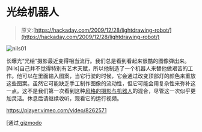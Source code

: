 # 光绘机器人

> 原文:[https://hackaday.com/2009/12/28/lightdrawing-robot/](https://hackaday.com/2009/12/28/lightdrawing-robot/)

![](../Images/ddb2731fbd651216fc3ec8dedbada84f.png "nils01")

长曝光“光绘”摄影最近变得相当流行。我们总是看到看起来很酷的图像弹出来。[Nils]自己并不觉得特别有艺术天赋，所以他制造了一个机器人来替他做艰苦的工作。他可以在里面输入图案，当它行驶的时候，它会通过改变顶部灯的颜色来重放这些图案。虽然它可能缺乏手工制作图像的流动性，但它可能会用复杂性来弥补这一点。这不是我们第一次看到这种[风格的摄影与机器人](http://hackaday.com/2009/09/08/time-lapse-light-sculptures/)的混合，尽管这一次似乎更加灵活。休息后请继续收听，观看它的运行视频。

<https://player.vimeo.com/video/8262571>

</div> <p>[通过<a href="http://gizmodo.com/5433778/lightdrawing-robot-takes-the-guesswork-out-of-long-exposure-paintings?utm_source=feedburner&amp;utm_medium=feed&amp;utm_campaign=Feed:+gizmodo/full+(Gizmodo)" target="_blank"> gizmodo </a></p> </body> </html>